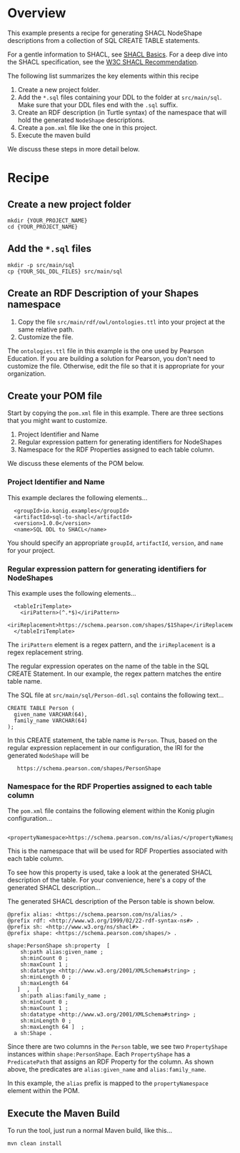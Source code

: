 
# Overview
This example presents a recipe for generating SHACL NodeShape descriptions from a collection of SQL CREATE TABLE statements.

For a gentle information to SHACL, see [SHACL Basics](http://kcoyle.blogspot.com/2015/10/shacl-shapes-constraint-language.html).
For a deep dive into the SHACL specification, see the [W3C SHACL Recommendation](https://www.w3.org/TR/shacl/).

The following list summarizes the key elements within this recipe

1. Create a new project folder.
2. Add the `*.sql` files containing your DDL to the folder at `src/main/sql`.  Make sure that your DDL files end with the `.sql` suffix.
3. Create an RDF description (in Turtle syntax) of the namespace that will hold the generated `NodeShape` descriptions.
4. Create a `pom.xml` file like the one in this project.
5. Execute the maven build

We discuss these steps in more detail below.

# Recipe

## Create a new project folder

```
mkdir {YOUR_PROJECT_NAME}
cd {YOUR_PROJECT_NAME}
```

## Add the `*.sql` files

```
mkdir -p src/main/sql
cp {YOUR_SQL_DDL_FILES} src/main/sql
```

## Create an RDF Description of your Shapes namespace

1.  Copy the file `src/main/rdf/owl/ontologies.ttl` into your project at the same relative path.
2.  Customize the file.

The `ontologies.ttl` file in this example is the one used by Pearson Education.  If you are building a solution for
Pearson, you don't need to customize the file.  Otherwise, edit the file so that it is appropriate for your organization.

## Create your POM file

Start by copying the `pom.xml` file in this example.
There are three sections that you might want to customize.

1. Project Identifier and Name
2. Regular expression pattern for generating identifiers for NodeShapes
3. Namespace for the RDF Properties assigned to each table column.

We discuss these elements of the POM below.

### Project Identifier and Name

This example declares the following elements...

```
  <groupId>io.konig.examples</groupId>
  <artifactId>sql-to-shacl</artifactId>
  <version>1.0.0</version>
  <name>SQL DDL to SHACL</name>
```

You should specify an appropriate `groupId`, `artifactId`, `version`, and `name` for your project.

### Regular expression pattern for generating identifiers for NodeShapes

This example uses the following elements...

```
  <tableIriTemplate>
    <iriPattern>(^.*$)</iriPattern>
    <iriReplacement>https://schema.pearson.com/shapes/$1Shape</iriReplacement>
  </tableIriTemplate>
```

The `iriPattern` element is a regex pattern, and the `iriReplacement` is a regex replacement string.

The regular expression operates on the name of the table in the SQL CREATE Statement.
In our example, the regex pattern matches the entire table name.

The SQL file at `src/main/sql/Person-ddl.sql` contains the following text...

```
CREATE TABLE Person (
  given_name VARCHAR(64),
  family_name VARCHAR(64)
);
```

In this CREATE statement, the table name is `Person`.  Thus, based on the regular expression replacement in our configuration, 
the IRI for the generated `NodeShape` will be

```
   https://schema.pearson.com/shapes/PersonShape
```
### Namespace for the RDF Properties assigned to each table column

The `pom.xml` file contains the following element within the Konig plugin configuration...

```
  <propertyNamespace>https://schema.pearson.com/ns/alias/</propertyNamespace>
```

This is the namespace that will be used for RDF Properties associated with each table column.

To see how this property is used, take a look at the generated SHACL description of the table.
For your convenience, here's a copy of the generated SHACL description...

The generated SHACL description of the Person table is shown below.

```
@prefix alias: <https://schema.pearson.com/ns/alias/> .
@prefix rdf: <http://www.w3.org/1999/02/22-rdf-syntax-ns#> .
@prefix sh: <http://www.w3.org/ns/shacl#> .
@prefix shape: <https://schema.pearson.com/shapes/> .

shape:PersonShape sh:property  [ 
    sh:path alias:given_name ; 
    sh:minCount 0 ; 
    sh:maxCount 1 ; 
    sh:datatype <http://www.w3.org/2001/XMLSchema#string> ; 
    sh:minLength 0 ; 
    sh:maxLength 64
   ]  ,  [ 
    sh:path alias:family_name ; 
    sh:minCount 0 ; 
    sh:maxCount 1 ; 
    sh:datatype <http://www.w3.org/2001/XMLSchema#string> ; 
    sh:minLength 0 ; 
    sh:maxLength 64 ]  ; 
  a sh:Shape . 
```

Since there are two columns in the `Person` table, we see two `PropertyShape` instances within `shape:PersonShape`.
Each `PropertyShape` has a `PredicatePath` that assigns an RDF Property for the column.  As shown above, the predicates
are `alias:given_name` and `alias:family_name`.

In this example, the `alias` prefix is mapped to the `propertyNamespace` element within the POM.

## Execute the Maven Build

To run the tool, just run a normal Maven build, like this...

```
mvn clean install
```



